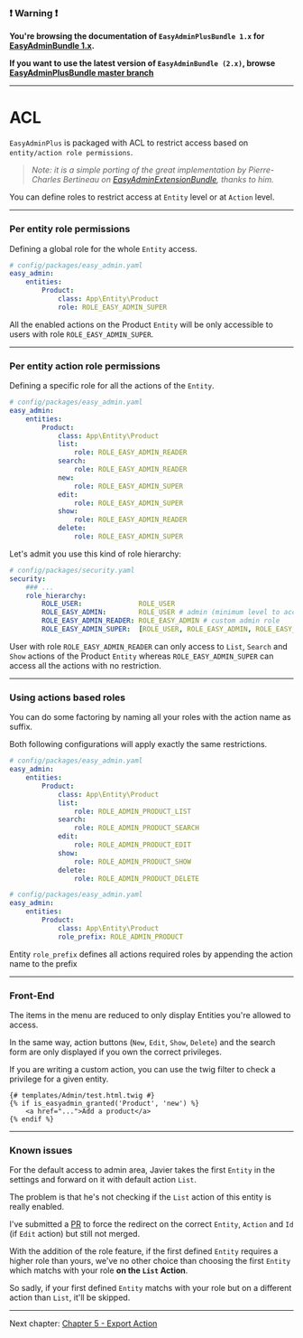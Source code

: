 ### :exclamation: Warning :exclamation:

**You're browsing the documentation of `EasyAdminPlusBundle 1.x` for [EasyAdminBundle 1.x](https://github.com/EasyCorp/EasyAdminBundle/tree/1.x).**

**If you want to use the latest version of `EasyAdminBundle (2.x)`, browse [EasyAdminPlusBundle master branch](https://github.com/WandiParis/EasyAdminPlusBundle/tree/master)**

----------

# ACL

`EasyAdminPlus` is packaged with ACL to restrict access based on `entity/action role permissions`.

> *Note: it is a simple porting of the great implementation by Pierre-Charles Bertineau on [EasyAdminExtensionBundle](https://github.com/alterphp/EasyAdminExtensionBundle), thanks to him.*

You can define roles to restrict access at `Entity` level or at `Action` level.

-------

### Per entity role permissions

Defining a global role for the whole `Entity` access.

```yaml
# config/packages/easy_admin.yaml
easy_admin:
    entities:
        Product:
            class: App\Entity\Product
            role: ROLE_EASY_ADMIN_SUPER
```

All the enabled actions on the Product `Entity` will be only accessible to users with role `ROLE_EASY_ADMIN_SUPER`.

-------

### Per entity action role permissions

Defining a specific role for all the actions of the `Entity`.

```yaml
# config/packages/easy_admin.yaml
easy_admin:
    entities:
        Product:
            class: App\Entity\Product
            list:
                role: ROLE_EASY_ADMIN_READER
            search:
                role: ROLE_EASY_ADMIN_READER
            new:
                role: ROLE_EASY_ADMIN_SUPER
            edit:
                role: ROLE_EASY_ADMIN_SUPER
            show:
                role: ROLE_EASY_ADMIN_READER
            delete:
                role: ROLE_EASY_ADMIN_SUPER
```

Let's admit you use this kind of role hierarchy:

```yaml
# config/packages/security.yaml
security:
    ### ...
    role_hierarchy:
        ROLE_USER:              ROLE_USER
        ROLE_EASY_ADMIN:        ROLE_USER # admin (minimum level to access back-office)
        ROLE_EASY_ADMIN_READER: ROLE_EASY_ADMIN # custom admin role
        ROLE_EASY_ADMIN_SUPER: 	[ROLE_USER, ROLE_EASY_ADMIN, ROLE_EASY_ADMIN_READER] # super-admin
```

User with role `ROLE_EASY_ADMIN_READER` can only access to `List`, `Search` and `Show` actions of the Product `Entity` whereas `ROLE_EASY_ADMIN_SUPER` can access all the actions with no restriction.

-------

### Using actions based roles 

You can do some factoring by naming all your roles with the action name as suffix.

Both following configurations will apply exactly the same restrictions.

```yaml
# config/packages/easy_admin.yaml
easy_admin:
    entities:
        Product:
            class: App\Entity\Product
            list:
                role: ROLE_ADMIN_PRODUCT_LIST
            search:
                role: ROLE_ADMIN_PRODUCT_SEARCH
            edit:
                role: ROLE_ADMIN_PRODUCT_EDIT
            show:
                role: ROLE_ADMIN_PRODUCT_SHOW
            delete:
                role: ROLE_ADMIN_PRODUCT_DELETE
```

```yaml
# config/packages/easy_admin.yaml
easy_admin:
    entities:
        Product:
            class: App\Entity\Product
            role_prefix: ROLE_ADMIN_PRODUCT
```

Entity `role_prefix` defines all actions required roles by appending the action name to the prefix

-------

### Front-End

The items in the menu are reduced to only display Entities you're allowed to access.

In the same way, action buttons (`New`, `Edit`, `Show`, `Delete`) and the search form are only displayed if you own the correct privileges.

If you are writing a custom action, you can use the twig filter to check a privilege for a given entity.

```twig
{# templates/Admin/test.html.twig #}
{% if is_easyadmin_granted('Product', 'new') %}
    <a href="...">Add a product</a>
{% endif %}
```

-------

### Known issues

For the default access to admin area, Javier takes the first `Entity` in the settings and forward on it with default action `List`.

The problem is that he's not checking if the `List` action of this entity is really enabled.

I've submitted a [PR](https://github.com/EasyCorp/EasyAdminBundle/pull/2151) to force the redirect on the correct `Entity`, `Action` and `Id` (if `Edit` action) but still not merged.

With the addition of the role feature, if the first defined `Entity` requires a higher role than yours, we've no other choice than choosing the first `Entity` which matchs with your role **on the `List` Action**.
 
So sadly, if your first defined `Entity` matchs with your role but on a different action than `List`, it'll be skipped.

----------

Next chapter: [Chapter 5 - Export Action](chapter-5.md)
